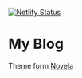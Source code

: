 [![Netlify Status](https://api.netlify.com/api/v1/badges/c8570a5e-8402-4222-a2d0-937c455d3b2e/deploy-status)](https://app.netlify.com/sites/regal-twilight-c9b938/deploys)

# My Blog

Theme form [Novela](https://github.com/forestryio/hugo-theme-novela)

